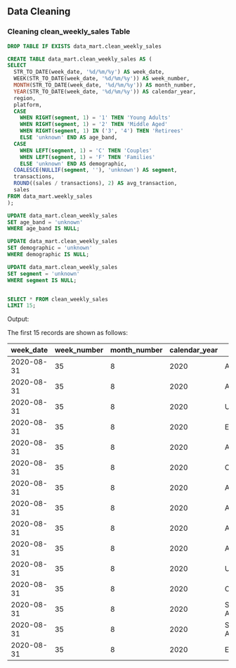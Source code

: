 ## Data Cleaning

### Cleaning clean_weekly_sales Table

```sql
DROP TABLE IF EXISTS data_mart.clean_weekly_sales

CREATE TABLE data_mart.clean_weekly_sales AS (
SELECT
  STR_TO_DATE(week_date, '%d/%m/%y') AS week_date,
  WEEK(STR_TO_DATE(week_date, '%d/%m/%y')) AS week_number,
  MONTH(STR_TO_DATE(week_date, '%d/%m/%y')) AS month_number,
  YEAR(STR_TO_DATE(week_date, '%d/%m/%y')) AS calendar_year,
  region,
  platform,
  CASE
    WHEN RIGHT(segment, 1) = '1' THEN 'Young Adults'
    WHEN RIGHT(segment, 1) = '2' THEN 'Middle Aged'
    WHEN RIGHT(segment, 1) IN ('3', '4') THEN 'Retirees'
    ELSE 'unknown' END AS age_band,
  CASE
    WHEN LEFT(segment, 1) = 'C' THEN 'Couples'
    WHEN LEFT(segment, 1) = 'F' THEN 'Families'
    ELSE 'unknown' END AS demographic,
  COALESCE(NULLIF(segment, ''), 'unknown') AS segment,
  transactions,
  ROUND((sales / transactions), 2) AS avg_transaction,
  sales
FROM data_mart.weekly_sales
);

UPDATE data_mart.clean_weekly_sales
SET age_band = 'unknown'
WHERE age_band IS NULL;

UPDATE data_mart.clean_weekly_sales
SET demographic = 'unknown'
WHERE demographic IS NULL;

UPDATE data_mart.clean_weekly_sales
SET segment = 'unknown'
WHERE segment IS NULL;


SELECT * FROM clean_weekly_sales
LIMIT 15;
```

Output:

The first 15 records are shown as follows:

| week_date  | week_number | month_number | calendar_year | region        | platform | age_band     | demographic_segment | transactions | avg_transaction | sales   |
| ---------- | ----------- | ------------ | ------------- | ------------- | -------- | ------------ | ------------------- | ------------ | --------------- | ------- |
| 2020-08-31 | 35          | 8            | 2020          | ASIA          | Retail   | Retirees     | Couples             | 120631       | 30.31           | 3656163 |
| 2020-08-31 | 35          | 8            | 2020          | ASIA          | Retail   | Young Adults | Families            | 31574        | 31.56           | 996575  |
| 2020-08-31 | 35          | 8            | 2020          | USA           | Retail   | unknown      | unknown             | null         | 529151          | 31.20   |
| 2020-08-31 | 35          | 8            | 2020          | EUROPE        | Retail   | Young Adults | Couples             | 4517         | 31.42           | 141942  |
| 2020-08-31 | 35          | 8            | 2020          | AFRICA        | Retail   | Middle Aged  | Couples             | 58046        | 30.29           | 1758388 |
| 2020-08-31 | 35          | 8            | 2020          | CANADA        | Shopify  | Middle Aged  | Families            | 1336         | 182.54          | 243878  |
| 2020-08-31 | 35          | 8            | 2020          | AFRICA        | Shopify  | Retirees     | Families            | 2514         | 206.64          | 519502  |
| 2020-08-31 | 35          | 8            | 2020          | ASIA          | Shopify  | Young Adults | Families            | 2158         | 172.11          | 371417  |
| 2020-08-31 | 35          | 8            | 2020          | AFRICA        | Shopify  | Middle Aged  | Families            | 318          | 155.84          | 49557   |
| 2020-08-31 | 35          | 8            | 2020          | AFRICA        | Retail   | Retirees     | Couples             | 111032       | 35.02           | 3888162 |
| 2020-08-31 | 35          | 8            | 2020          | USA           | Shopify  | Young Adults | Families            | 1398         | 186.53          | 260773  |
| 2020-08-31 | 35          | 8            | 2020          | OCEANIA       | Shopify  | Middle Aged  | Couples             | 4661         | 189.38          | 882690  |
| 2020-08-31 | 35          | 8            | 2020          | SOUTH AMERICA | Retail   | Middle Aged  | Couples             | 1029         | 37.67           | 38762   |
| 2020-08-31 | 35          | 8            | 2020          | SOUTH AMERICA | Shopify  | Retirees     | Couples             | 6            | 152.83          | 917     |
| 2020-08-31 | 35          | 8            | 2020          | EUROPE        | Shopify  | Retirees     | Families            | 115          | 306.22          | 35215   |

